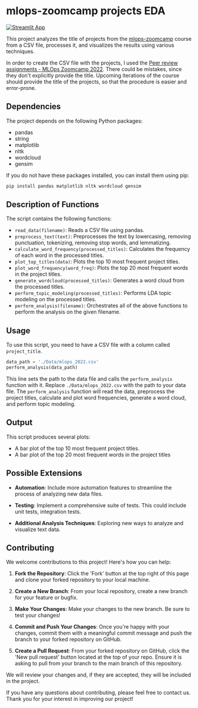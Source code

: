 # mlops-zoomcamp projects EDA

[![Streamlit App](https://static.streamlit.io/badges/streamlit_badge_black_white.svg)](https://mlops-zoomcamp-projects.streamlit.app/)


This project analyzes the title of projects from the [mlops-zoomcamp](https://github.com/DataTalksClub/mlops-zoomcamp) course from a CSV file, processes it, and visualizes the results using various techniques. 

In order to create the CSV file with the projects, I used the [Peer review assignments - MLOps Zoomcamp 2022](https://docs.google.com/spreadsheets/d/e/2PACX-1vQYTps829bmaN-aaJPiBUc3UwtN3e_llI44DKv-rQDsmVRMS1No7XWQqOyNI4ZbFbIvN351Q-G6edCP/pubhtml#). There could be mistakes, since they don't explicitly provide the title. Upcoming iterations of the course should provide the title of the projects, so that the procedure is easier and error-prone.

## Dependencies
The project depends on the following Python packages:
- pandas
- string
- matplotlib
- nltk
- wordcloud
- gensim

If you do not have these packages installed, you can install them using pip:
```bash
pip install pandas matplotlib nltk wordcloud gensim
```

## Description of Functions
The script contains the following functions:

- `read_data(filename)`: Reads a CSV file using pandas.
- `preprocess_text(text)`: Preprocesses the text by lowercasing, removing punctuation, tokenizing, removing stop words, and lemmatizing.
- `calculate_word_frequency(processed_titles)`: Calculates the frequency of each word in the processed titles.
- `plot_top_titles(data)`: Plots the top 10 most frequent project titles.
- `plot_word_frequency(word_freq)`: Plots the top 20 most frequent words in the project titles.
- `generate_wordcloud(processed_titles)`: Generates a word cloud from the processed titles.
- `perform_topic_modeling(processed_titles)`: Performs LDA topic modeling on the processed titles.
- `perform_analysis(filename)`: Orchestrates all of the above functions to perform the analysis on the given filename.

## Usage
To use this script, you need to have a CSV file with a column called `project_title`. 

```python
data_path = './Data/mlops_2022.csv'
perform_analysis(data_path)
```

This line sets the path to the data file and calls the `perform_analysis` function with it. Replace `./Data/mlops_2022.csv` with the path to your data file. The `perform_analysis` function will read the data, preprocess the project titles, calculate and plot word frequencies, generate a word cloud, and perform topic modeling.

## Output
This script produces several plots:
- A bar plot of the top 10 most frequent project titles.
- A bar plot of the top 20 most frequent words in the project titles

## Possible Extensions


- **Automation**: Include more automation features to streamline the process of analyzing new data files.

- **Testing**: Implement a comprehensive suite of tests. This could include unit tests, integration tests.

- **Additional Analysis Techniques**: Exploring new ways to analyze and visualize text data.



## Contributing

We welcome contributions to this project! Here's how you can help:

1. **Fork the Repository**: Click the 'Fork' button at the top right of this page and clone your forked repository to your local machine.

2. **Create a New Branch**: From your local repository, create a new branch for your feature or bugfix.

3. **Make Your Changes**: Make your changes to the new branch. Be sure to test your changes!

4. **Commit and Push Your Changes**: Once you're happy with your changes, commit them with a meaningful commit message and push the branch to your forked repository on GitHub.

5. **Create a Pull Request**: From your forked repository on GitHub, click the 'New pull request' button located at the top of your repo. Ensure it is asking to pull from your branch to the main branch of this repository.

We will review your changes and, if they are accepted, they will be included in the project.

If you have any questions about contributing, please feel free to contact us. Thank you for your interest in improving our project!

